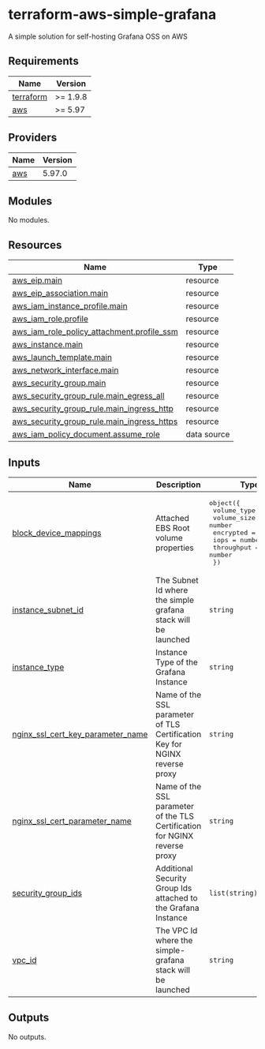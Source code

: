 # terraform-aws-simple-grafana
A simple solution for self-hosting Grafana OSS on AWS

<!-- BEGIN_TF_DOCS -->
## Requirements

| Name | Version |
|------|---------|
| <a name="requirement_terraform"></a> [terraform](#requirement\_terraform) | >= 1.9.8 |
| <a name="requirement_aws"></a> [aws](#requirement\_aws) | >= 5.97 |

## Providers

| Name | Version |
|------|---------|
| <a name="provider_aws"></a> [aws](#provider\_aws) | 5.97.0 |

## Modules

No modules.

## Resources

| Name | Type |
|------|------|
| [aws_eip.main](https://registry.terraform.io/providers/hashicorp/aws/latest/docs/resources/eip) | resource |
| [aws_eip_association.main](https://registry.terraform.io/providers/hashicorp/aws/latest/docs/resources/eip_association) | resource |
| [aws_iam_instance_profile.main](https://registry.terraform.io/providers/hashicorp/aws/latest/docs/resources/iam_instance_profile) | resource |
| [aws_iam_role.profile](https://registry.terraform.io/providers/hashicorp/aws/latest/docs/resources/iam_role) | resource |
| [aws_iam_role_policy_attachment.profile_ssm](https://registry.terraform.io/providers/hashicorp/aws/latest/docs/resources/iam_role_policy_attachment) | resource |
| [aws_instance.main](https://registry.terraform.io/providers/hashicorp/aws/latest/docs/resources/instance) | resource |
| [aws_launch_template.main](https://registry.terraform.io/providers/hashicorp/aws/latest/docs/resources/launch_template) | resource |
| [aws_network_interface.main](https://registry.terraform.io/providers/hashicorp/aws/latest/docs/resources/network_interface) | resource |
| [aws_security_group.main](https://registry.terraform.io/providers/hashicorp/aws/latest/docs/resources/security_group) | resource |
| [aws_security_group_rule.main_egress_all](https://registry.terraform.io/providers/hashicorp/aws/latest/docs/resources/security_group_rule) | resource |
| [aws_security_group_rule.main_ingress_http](https://registry.terraform.io/providers/hashicorp/aws/latest/docs/resources/security_group_rule) | resource |
| [aws_security_group_rule.main_ingress_https](https://registry.terraform.io/providers/hashicorp/aws/latest/docs/resources/security_group_rule) | resource |
| [aws_iam_policy_document.assume_role](https://registry.terraform.io/providers/hashicorp/aws/latest/docs/data-sources/iam_policy_document) | data source |

## Inputs

| Name | Description | Type | Default | Required |
|------|-------------|------|---------|:--------:|
| <a name="input_block_device_mappings"></a> [block\_device\_mappings](#input\_block\_device\_mappings) | Attached EBS Root volume properties | <pre>object({<br/>    volume_type = string<br/>    volume_size = number<br/>    encrypted   = bool<br/>    iops        = number<br/>    throughput  = number<br/>  })</pre> | <pre>{<br/>  "encrypted": true,<br/>  "iops": 3000,<br/>  "throughput": 125,<br/>  "volume_size": 20,<br/>  "volume_type": "gp3"<br/>}</pre> | no |
| <a name="input_instance_subnet_id"></a> [instance\_subnet\_id](#input\_instance\_subnet\_id) | The Subnet Id where the simple grafana stack will be launched | `string` | n/a | yes |
| <a name="input_instance_type"></a> [instance\_type](#input\_instance\_type) | Instance Type of the Grafana Instance | `string` | `"t4g.small"` | no |
| <a name="input_nginx_ssl_cert_key_parameter_name"></a> [nginx\_ssl\_cert\_key\_parameter\_name](#input\_nginx\_ssl\_cert\_key\_parameter\_name) | Name of the SSL parameter of TLS Certification Key for NGINX reverse proxy | `string` | n/a | yes |
| <a name="input_nginx_ssl_cert_parameter_name"></a> [nginx\_ssl\_cert\_parameter\_name](#input\_nginx\_ssl\_cert\_parameter\_name) | Name of the SSL parameter of the TLS Certification for NGINX reverse proxy | `string` | n/a | yes |
| <a name="input_security_group_ids"></a> [security\_group\_ids](#input\_security\_group\_ids) | Additional Security Group Ids attached to the Grafana Instance | `list(string)` | `[]` | no |
| <a name="input_vpc_id"></a> [vpc\_id](#input\_vpc\_id) | The VPC Id where the simple-grafana stack will be launched | `string` | n/a | yes |

## Outputs

No outputs.
<!-- END_TF_DOCS -->
